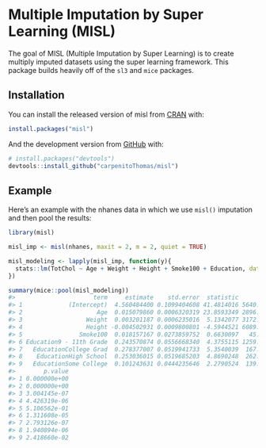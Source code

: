 
<!-- README.md is generated from README.Rmd. Please edit that file -->

# Multiple Imputation by Super Learning (MISL)

<!-- badges: start -->

<!-- badges: end -->

The goal of MISL (Multiple Imputation by Super Learning) is to create
multiply imputed datasets using the super learning framework. This
package builds heavily off of the `sl3` and `mice` packages.

## Installation

You can install the released version of misl from
[CRAN](https://CRAN.R-project.org) with:

``` r
install.packages("misl")
```

And the development version from [GitHub](https://github.com/) with:

``` r
# install.packages("devtools")
devtools::install_github("carpenitoThomas/misl")
```

## Example

Here’s an example with the nhanes data in which we use `misl()`
imputation and then pool the results:

``` r
library(misl)

misl_imp <- misl(nhanes, maxit = 2, m = 2, quiet = TRUE)

misl_modeling <- lapply(misl_imp, function(y){
  stats::lm(TotChol ~ Age + Weight + Height + Smoke100 + Education, data = y)
})

summary(mice::pool(misl_modeling))
#>                      term     estimate    std.error  statistic         df
#> 1             (Intercept)  4.560484400 0.1099404608 41.4814016 5640.49527
#> 2                     Age  0.015079860 0.0006320319 23.8593349 2896.66633
#> 3                  Weight  0.003201187 0.0006235016  5.1342077 3172.42226
#> 4                  Height -0.004502931 0.0009800801 -4.5944521 6089.20706
#> 5                Smoke100  0.018157167 0.0273859752  0.6630097   45.68105
#> 6 Education9 - 11th Grade  0.243570874 0.0556668340  4.3755115 1259.79710
#> 7   EducationCollege Grad  0.278377007 0.0519941733  5.3540039  167.89103
#> 8    EducationHigh School  0.253036015 0.0519685203  4.8690248  262.05890
#> 9   EducationSome College  0.101243631 0.0444235646  2.2790524  139.08709
#>        p.value
#> 1 0.000000e+00
#> 2 0.000000e+00
#> 3 3.004145e-07
#> 4 4.426319e-06
#> 5 5.106562e-01
#> 6 1.311608e-05
#> 7 2.793126e-07
#> 8 1.940894e-06
#> 9 2.418660e-02
```
